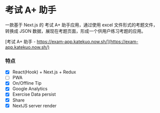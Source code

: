 # 考试 A+ 助手

一款基于 Next.js 的 考试 A+ 助手应用，通过使用 excel 文件形式的考题文件，转换成 JSON 数据，展现在考题页面，形成一个供用户练习考题的应用。

[考试 A+ 助手 - https://exam-app.katekuo.now.sh/](https://exam-app.katekuo.now.sh/) 

### 特点
- [x] React(Hook) + Next.js + Redux
- [ ] PWA
- [x] On/Offline Tip
- [x] Google Analytics
- [x] Exercise Data persist
- [x] Share
- [x] NextJS server render
